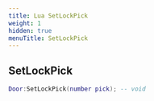 ```yaml
---
title: Lua SetLockPick
weight: 1
hidden: true
menuTitle: SetLockPick
---
```

## SetLockPick
```lua
Door:SetLockPick(number pick); -- void
```